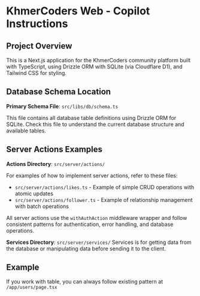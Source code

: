 # KhmerCoders Web - Copilot Instructions

## Project Overview
This is a Next.js application for the KhmerCoders community platform built with TypeScript, using Drizzle ORM with SQLite (via Cloudflare D1), and Tailwind CSS for styling.

## Database Schema Location
**Primary Schema File**: `src/libs/db/schema.ts`

This file contains all database table definitions using Drizzle ORM for SQLite. Check this file to understand the current database structure and available tables.

## Server Actions Examples
**Actions Directory**: `src/server/actions/`

For examples of how to implement server actions, refer to these files:
- `src/server/actions/likes.ts` - Example of simple CRUD operations with atomic updates
- `src/server/actions/follower.ts` - Example of relationship management with batch operations

All server actions use the `withAuthAction` middleware wrapper and follow consistent patterns for authentication, error handling, and database operations.

**Services Directory**: `src/server/services/`
Services is for getting data from the database or manipulating data before sending it to the client.

## Example
If you work with table, you can always follow existing pattern at `/app/users/page.tsx`